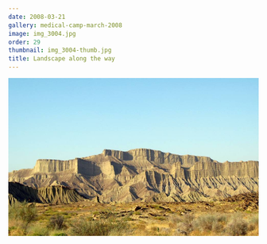 ```yaml
---
date: 2008-03-21
gallery: medical-camp-march-2008
image: img_3004.jpg
order: 29
thumbnail: img_3004-thumb.jpg
title: Landscape along the way
---
```


![Landscape along the way](./img_3004.jpg)